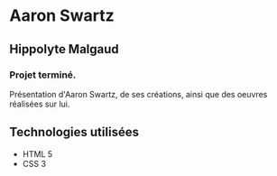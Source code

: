 # Aaron Swartz
## Hippolyte Malgaud
### Projet terminé.

Présentation d'Aaron Swartz, de ses créations, ainsi que des oeuvres réalisées sur lui.

## Technologies utilisées

* HTML 5
* CSS 3